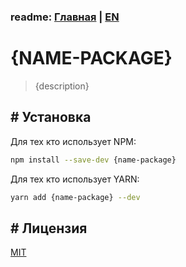 ### readme: [Главная](./../README.md) | [EN](./README-EN.md)

# {NAME-PACKAGE}

> {description}

## # Установка

Для тех кто использует NPM:

```sh
npm install --save-dev {name-package}
```

Для тех кто использует YARN:

```sh
yarn add {name-package} --dev
```

## # Лицензия

[MIT](./../LICENSE)
